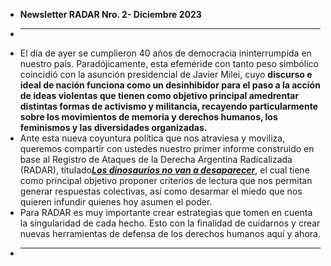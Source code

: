 - **Newsletter RADAR Nro. 2- Diciembre 2023**
- ______________________________________________________________________
- El día de ayer se cumplieron 40 años de democracia ininterrumpida en nuestro país. Paradójicamente, esta efeméride con tanto peso simbólico coincidió con la asunción presidencial de Javier Milei, cuyo **discurso e ideal de nación funciona como un desinhibidor para el paso a la acción de ideas violentas que tienen como objetivo principal amedrentar distintas formas de activismo y militancia, recayendo particularmente sobre los movimientos de memoria y derechos humanos, los feminismos y las diversidades organizadas.**
- Ante esta nueva coyuntura política que nos atraviesa y moviliza, queremos compartir con ustedes nuestro primer informe construido en base al Registro de Ataques de la Derecha Argentina Radicalizada (RADAR), titulado[***Los dinosaurios no van a desaparecer***](https://envios.revistacrisis.com.ar/lists/lt.php?tid=cR0BBgNVAVhaXR0JV1ALTFYEXFMZWFYOBh8GBFABBFsLB1BbCFJIDlsNU1tUV1NMWlZSVBlVWFAJH1pWB1QYDVtSB1MFAAAAWQBTRQMDVFIHUVFQGVJTVQMfVgQABRhbDFdbTldVDVgOW1YKDwRXUA), el cual tiene como principal objetivo proponer criterios de lectura que nos permitan generar respuestas colectivas, así como desarmar el miedo que nos quieren infundir quienes hoy asumen el poder.
- Para RADAR es muy importante crear estrategias que tomen en cuenta la singularidad de cada hecho. Esto con la finalidad de cuidarnos y crear nuevas herramientas de defensa de los derechos humanos aquí y ahora.
- ______________________________________________________________________